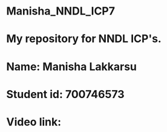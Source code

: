 # Manisha_NNDL_ICP7
# My repository for NNDL ICP's.
# Name: Manisha Lakkarsu
# Student id: 700746573
# Video link:
